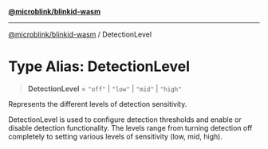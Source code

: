 [**@microblink/blinkid-wasm**](../README.md)

***

[@microblink/blinkid-wasm](../README.md) / DetectionLevel

# Type Alias: DetectionLevel

> **DetectionLevel** = `"off"` \| `"low"` \| `"mid"` \| `"high"`

Represents the different levels of detection sensitivity.

DetectionLevel is used to configure detection thresholds and enable or
disable detection functionality. The levels range from turning detection off
completely to setting various levels of sensitivity (low, mid, high).
